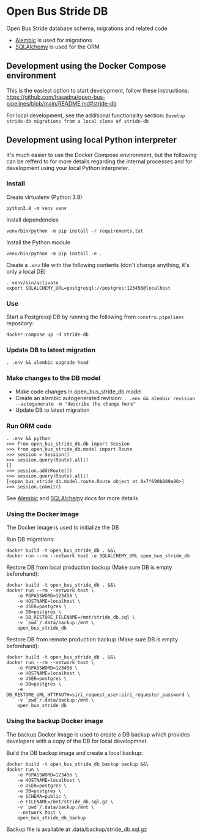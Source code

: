 # Open Bus Stride DB

Open Bus Stride database schema, migrations and related code

* [Alembic](https://alembic.sqlalchemy.org/) is used for migrations
* [SQLAlchemy](https://docs.sqlalchemy.org/en/14/orm/) is used for the ORM

## Development using the Docker Compose environment

This is the easiest option to start development, follow these instructions: https://github.com/hasadna/open-bus-pipelines/blob/main/README.md#stride-db

For local development, see the additional functionality section: `Develop stride-db migrations from a local clone of stride-db`

## Development using local Python interpreter

It's much easier to use the Docker Compose environment, but the following can be
refferd to for more details regarding the internal processes and for development
using your local Python interpreter. 

### Install

Create virtualenv (Python 3.8)

```
python3.8 -m venv venv
```

Install dependencies

```
venv/bin/python -m pip install -r requirements.txt
```

Install the Python module

```
venv/bin/python -m pip install -e .
```

Create a `.env` file with the following contents (don't change anything, it's only a local DB)

```
. venv/bin/activate
export SQLALCHEMY_URL=postgresql://postgres:123456@localhost
```

### Use

Start a Postgresql DB by running the following from `constru.pipelines` repository:

```
docker-compose up -d stride-db
```

### Update DB to latest migration

```
. .env && alembic upgrade head
```

### Make changes to the DB model

* Make code changes in open_bus_stride_db.model
* Create an alembic autogenerated revision: `. .env && alembic revision --autogenerate -m "describe the change here"`
* Update DB to latest migration

### Run ORM code

```
. .env && python
>>> from open_bus_stride_db.db import Session
>>> from open_bus_stride_db.model import Route
>>> session = Session()
>>> session.query(Route).all()
[]
>>> session.add(Route())
>>> session.query(Route).all()
[<open_bus_stride_db.model.route.Route object at 0x7f690b889a00>]
>>> session.commit()
```

See [Alembic](https://alembic.sqlalchemy.org/) and [SQLAlchemy](https://docs.sqlalchemy.org/en/14/orm/) docs for more details


### Using the Docker image

The Docker image is used to initialize the DB

Run DB migrations:

```
docker build -t open_bus_stride_db . &&\
docker run --rm --network host -e SQLALCHEMY_URL open_bus_stride_db
```

Restore DB from local production backup (Make sure DB is empty beforehand):

```
docker build -t open_bus_stride_db . &&\
docker run --rm --network host \
    -e PGPASSWORD=123456 \
    -e HOSTNAME=localhost \
    -e USER=postgres \
    -e DB=postgres \
    -e DB_RESTORE_FILENAME=/mnt/stride_db.sql \
    -v `pwd`/.data/backup:/mnt \
    open_bus_stride_db
```

Restore DB from remote production backup (Make sure DB is empty beforehand):

```
docker build -t open_bus_stride_db . &&\
docker run --rm --network host \
    -e PGPASSWORD=123456 \
    -e HOSTNAME=localhost \
    -e USER=postgres \
    -e DB=postgres \
    -e DB_RESTORE_URL_HTTPAUTH=siri_request_user:siri_requester_password \
    -v `pwd`/.data/backup:/mnt \
    open_bus_stride_db
```

### Using the backup Docker image

The backup Docker image is used to create a DB backup which provides developers with a 
copy of the DB for local developmnet.

Build the DB backup image and create a local backup:

```
docker build -t open_bus_stride_db_backup backup &&\
docker run \
    -e PGPASSWORD=123456 \
    -e HOSTNAME=localhost \
    -e USER=postgres \
    -e DB=postgres \
    -e SCHEMA=public \
    -e FILENAME=/mnt/stride_db.sql.gz \
    -v `pwd`/.data/backup:/mnt \
    --network host \
    open_bus_stride_db_backup
```

Backup file is available at .data/backup/stride_db.sql.gz
